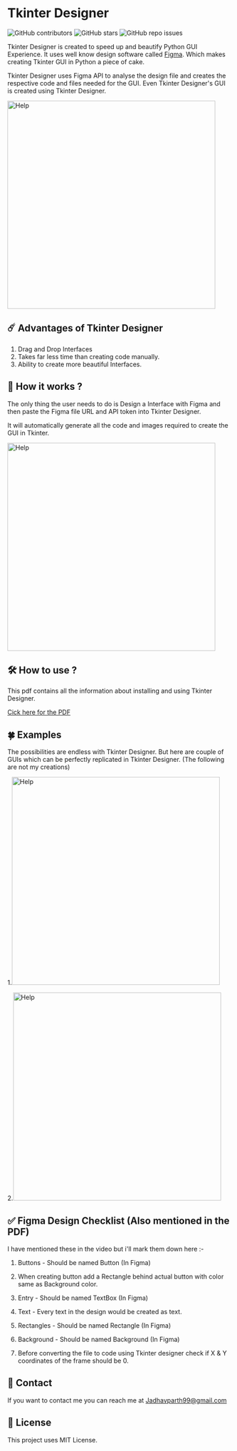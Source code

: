 # Tkinter Designer

![GitHub contributors](https://img.shields.io/github/contributors/ParthJadhav/Tkinter-Designer)
![GitHub stars](https://img.shields.io/github/stars/ParthJadhav/Tkinter-Designer)
![GitHub repo issues](https://img.shields.io/github/issues/ParthJadhav/Tkinter-Designer?label=issues)

Tkinter Designer is created to speed up and beautify Python GUI Experience.
It uses well know design software called [Figma](https://www.figma.com/). Which makes creating Tkinter GUI in Python a piece of cake.

Tkinter Designer uses Figma API to analyse the design file and creates the respective code and files needed for the GUI. Even Tkinter Designer's GUI is created using Tkinter Designer.

<img width="467" alt="Help" src="https://user-images.githubusercontent.com/42001064/119250096-5b4d4080-bbbb-11eb-9736-0d30c636da2c.png">


## ☄️  Advantages of Tkinter Designer
1. Drag and Drop Interfaces
2. Takes far less time than creating code manually.
3. Ability to create more beautiful Interfaces.

## 📐 How it works ?

The only thing the user needs to do is Design a Interface with Figma and then paste the Figma file URL and API token into Tkinter Designer.

It will automatically generate all the code and images required to create the GUI in Tkinter.

<img width="467" alt="Help" src="https://user-images.githubusercontent.com/42001064/119249953-6fdd0900-bbba-11eb-9891-42e5e733ee81.jpg">

## 🛠  How to use ?

This pdf contains all the information about installing and using Tkinter Designer.

[Cick here for the PDF](https://drive.google.com/uc?export=download&id=1uUuQfW11rAd4CwCm1nOGb-Qum2LpQybS)

## 🍀 Examples
The possibilities are endless with Tkinter Designer. But here are couple of GUIs which can be perfectly replicated in Tkinter Designer. (The following are not my creations)

1.<img width="467" alt="Help" src="https://user-images.githubusercontent.com/42001064/119250338-1f1adf80-bbbd-11eb-8ee1-72028a4e7a7f.png">

2.<img width="467" alt="Help" src="https://user-images.githubusercontent.com/42001064/119250668-496d9c80-bbbf-11eb-886b-cb1e75da18df.png">


## ✅ Figma Design Checklist (Also mentioned in the PDF)

I have mentioned these in the video but i'll mark them down here :-

1. Buttons  - Should be named Button (In Figma)

2. When creating button add a Rectangle behind actual button with color same as Background color.

3. Entry - Should be named TextBox (In Figma)

4. Text - Every text in the design would be created as text.

5. Rectangles - Should be named Rectangle (In Figma)

6. Background - Should be named Background (In Figma)

7. Before converting the file to code using Tkinter designer check if X & Y coordinates of the frame should be 0.

## 📝 Contact

If you want to contact me you can reach me at Jadhavparth99@gmail.com

## 📄 License
<!--- If you're not sure which open license to use see https://choosealicense.com/--->

This project uses MIT License.

